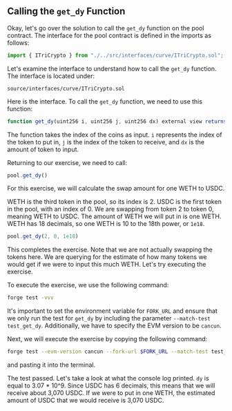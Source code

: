 ## Calling the `get_dy` Function

Okay, let's go over the solution to call the `get_dy` function on the pool contract. The interface for the pool contract is defined in the imports as follows:

```javascript
import { ITriCrypto } from "./../src/interfaces/curve/ITriCrypto.sol";
```

Let's examine the interface to understand how to call the `get_dy` function. The interface is located under:

`source/interfaces/curve/ITriCrypto.sol`

Here is the interface. To call the `get_dy` function, we need to use this function:

```javascript
function get_dy(uint256 i, uint256 j, uint256 dx) external view returns (uint256 dy);
```

The function takes the index of the coins as input. `i` represents the index of the token to put in, `j` is the index of the token to receive, and `dx` is the amount of token to input.

Returning to our exercise, we need to call:

```javascript
pool.get_dy()
```

For this exercise, we will calculate the swap amount for one WETH to USDC.

WETH is the third token in the pool, so its index is 2. USDC is the first token in the pool, with an index of 0. We are swapping from token 2 to token 0, meaning WETH to USDC. The amount of WETH we will put in is one WETH. WETH has 18 decimals, so one WETH is 10 to the 18th power, or `1e18`.

```javascript
pool.get_dy(2, 0, 1e18)
```

This completes the exercise. Note that we are not actually swapping the tokens here. We are querying for the estimate of how many tokens we would get if we were to input this much WETH. Let's try executing the exercise.

To execute the exercise, we use the following command:

```bash
forge test -vvv
```

It's important to set the environment variable for `FORK_URL` and ensure that we only run the test for `get_dy` by including the parameter `--match-test test_get_dy`. Additionally, we have to specify the EVM version to be `cancun`.

Next, we will execute the exercise by copying the following command:

```bash
forge test --evm-version cancun --fork-url $FORK_URL --match-test test_get_dy --match-path test/curve-v2/exercises/CurveV2Swap.test.sol -vvv
```
and pasting it into the terminal.

The test passed. Let's take a look at what the console log printed. `dy` is equal to 3.07 * 10^9. Since USDC has 6 decimals, this means that we will receive about 3,070 USDC. If we were to put in one WETH, the estimated amount of USDC that we would receive is 3,070 USDC.
